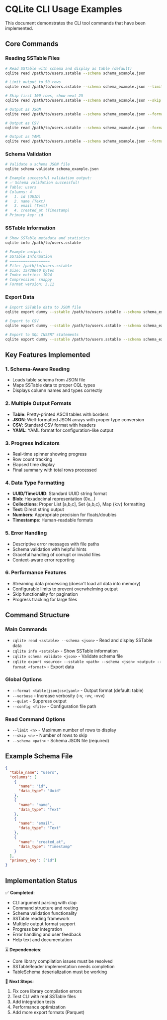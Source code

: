 # CQLite CLI Usage Examples

This document demonstrates the CLI tool commands that have been implemented.

## Core Commands

### Reading SSTable Files

```bash
# Read SSTable with schema and display as table (default)
cqlite read /path/to/users.sstable --schema schema_example.json

# Limit output to 50 rows
cqlite read /path/to/users.sstable --schema schema_example.json --limit 50

# Skip first 100 rows, show next 25
cqlite read /path/to/users.sstable --schema schema_example.json --skip 100 --limit 25

# Output as JSON
cqlite read /path/to/users.sstable --schema schema_example.json --format json

# Output as CSV
cqlite read /path/to/users.sstable --schema schema_example.json --format csv

# Output as YAML
cqlite read /path/to/users.sstable --schema schema_example.json --format yaml
```

### Schema Validation

```bash
# Validate a schema JSON file
cqlite schema validate schema_example.json

# Example successful validation output:
# ✅ Schema validation successful!
# Table: users
# Columns: 4
#   1. id (UUID)
#   2. name (Text)
#   3. email (Text) 
#   4. created_at (Timestamp)
# Primary key: id
```

### SSTable Information

```bash
# Show SSTable metadata and statistics
cqlite info /path/to/users.sstable

# Example output:
# SSTable Information
# ==================
# File: /path/to/users.sstable
# Size: 15728640 bytes
# Index entries: 1024
# Compression: snappy
# Format version: 3.11
```

### Export Data

```bash
# Export SSTable data to JSON file
cqlite export dummy --sstable /path/to/users.sstable --schema schema_example.json /path/to/output.json --format json

# Export to CSV
cqlite export dummy --sstable /path/to/users.sstable --schema schema_example.json /path/to/output.csv --format csv

# Export to SQL INSERT statements
cqlite export dummy --sstable /path/to/users.sstable --schema schema_example.json /path/to/output.sql --format sql
```

## Key Features Implemented

### 1. Schema-Aware Reading
- Loads table schema from JSON file
- Maps SSTable data to proper CQL types
- Displays column names and types correctly

### 2. Multiple Output Formats
- **Table**: Pretty-printed ASCII tables with borders
- **JSON**: Well-formatted JSON arrays with proper type conversion
- **CSV**: Standard CSV format with headers
- **YAML**: YAML format for configuration-like output

### 3. Progress Indicators
- Real-time spinner showing progress
- Row count tracking
- Elapsed time display
- Final summary with total rows processed

### 4. Data Type Formatting
- **UUID/TimeUUID**: Standard UUID string format
- **Blob**: Hexadecimal representation (0x...)
- **Collections**: Proper List [a,b,c], Set {a,b,c}, Map {k:v} formatting
- **Text**: Direct string output
- **Numbers**: Appropriate precision for floats/doubles
- **Timestamps**: Human-readable formats

### 5. Error Handling
- Descriptive error messages with file paths
- Schema validation with helpful hints
- Graceful handling of corrupt or invalid files
- Context-aware error reporting

### 6. Performance Features
- Streaming data processing (doesn't load all data into memory)
- Configurable limits to prevent overwhelming output
- Skip functionality for pagination
- Progress tracking for large files

## Command Structure

### Main Commands
- `cqlite read <sstable> --schema <json>` - Read and display SSTable data
- `cqlite info <sstable>` - Show SSTable information
- `cqlite schema validate <json>` - Validate schema file
- `cqlite export <source> --sstable <path> --schema <json> <output> --format <format>` - Export data

### Global Options
- `--format <table|json|csv|yaml>` - Output format (default: table)
- `--verbose` - Increase verbosity (-v, -vv, -vvv)
- `--quiet` - Suppress output
- `--config <file>` - Configuration file path

### Read Command Options
- `--limit <n>` - Maximum number of rows to display
- `--skip <n>` - Number of rows to skip
- `--schema <path>` - Schema JSON file (required)

## Example Schema File

```json
{
  "table_name": "users",
  "columns": [
    {
      "name": "id",
      "data_type": "Uuid"
    },
    {
      "name": "name", 
      "data_type": "Text"
    },
    {
      "name": "email",
      "data_type": "Text"
    },
    {
      "name": "created_at",
      "data_type": "Timestamp"
    }
  ],
  "primary_key": ["id"]
}
```

## Implementation Status

✅ **Completed**:
- CLI argument parsing with clap
- Command structure and routing
- Schema validation functionality
- SSTable reading framework
- Multiple output format support
- Progress bar integration
- Error handling and user feedback
- Help text and documentation

⏳ **Dependencies**:
- Core library compilation issues must be resolved
- SSTableReader implementation needs completion
- TableSchema deserialization must be working

🔄 **Next Steps**:
1. Fix core library compilation errors
2. Test CLI with real SSTable files
3. Add integration tests
4. Performance optimization
5. Add more export formats (Parquet)